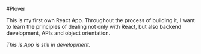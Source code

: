 #Plover

This is my first own React App. Throughout the process of building it, I want to learn the principles of dealing not only with React, but also backend development, APIs and object orientation.

_This is App is still in development._
